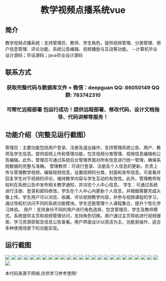 <p><h1 align="center">教学视频点播系统vue</h1></p>

## 简介
教学视频点播系统：支持管理员、教师、学生角色，提供视频管理、分类管理、用户信息管理、评论功能、系统公告编辑、视频播放与互动等功能。    --计算机毕业设计源码；毕设源码；java毕业设计源码


## 联系方式
<p><h3 align="center">获取完整代码与数据库文件 + 微信：deepguan QQ: 86050149 QQ群: 783742310</h3></p>
<p><h3 align="center">可帮忙远程部署 包运行成功！提供远程部署、修改代码、设计文档指导、代码讲解等服务！</h3></p>

## 功能介绍（完整见运行截图）
管理员：主要功能包括用户登录、注册及退出操作，支持管理系统公告、用户、教师及学生信息。提供视频上传和管理功能，包含视频分类管理、视频信息编辑和公告编辑。此外，管理员可通过系统后台管理界面对所有信息进行统一管理，确保系统数据的完整与准确。 管理教师：可进行登录、注册及个人信息的更新。负责上传与管理教学视频，编辑视频信息，设置视频的分类、封面和发布信息。可查看并回复学生对于视频的评论，维持教学内容与学生互动的有效性。此外，管理教师有权利在系统公告中发布相关教学通知，并浏览个人中心信息。 学生：可通过系统进行注册、登录和密码修改。学生在个人中心内更新个人信息，并根据需要完成头像上传。学生用户可以浏览、收藏、评论视频教学内容，并参与视频课程的学习，通过导航栏访问不同的系统功能模块。学生还能管理个人课程集合，提升个性化学习体验。 用户：支持身份不同的用户进行角色选择，包含管理员、学生及教师模式。系统提供主页和视频管理访问，支持角色切换。用户通过主页导航进行视频搜索、学习资源获取及信息公告查看。用户界面设计以简洁为主，功能易操作，适合多种使用场景下的功能实现。


## 运行截图
![](https://bs-1329754181.cos.ap-shanghai.myqcloud.com/ssm/TeachingVideoOnDemandSystem/img/001.jpg)
![](https://bs-1329754181.cos.ap-shanghai.myqcloud.com/ssm/TeachingVideoOnDemandSystem/img/002.jpg)
![](https://bs-1329754181.cos.ap-shanghai.myqcloud.com/ssm/TeachingVideoOnDemandSystem/img/003.jpg)
![](https://bs-1329754181.cos.ap-shanghai.myqcloud.com/ssm/TeachingVideoOnDemandSystem/img/004.jpg)
![](https://bs-1329754181.cos.ap-shanghai.myqcloud.com/ssm/TeachingVideoOnDemandSystem/img/005.jpg)
![](https://bs-1329754181.cos.ap-shanghai.myqcloud.com/ssm/TeachingVideoOnDemandSystem/img/006.jpg)
![](https://bs-1329754181.cos.ap-shanghai.myqcloud.com/ssm/TeachingVideoOnDemandSystem/img/007.jpg)
![](https://bs-1329754181.cos.ap-shanghai.myqcloud.com/ssm/TeachingVideoOnDemandSystem/img/008.jpg)
![](https://bs-1329754181.cos.ap-shanghai.myqcloud.com/ssm/TeachingVideoOnDemandSystem/img/009.jpg)
![](https://bs-1329754181.cos.ap-shanghai.myqcloud.com/ssm/TeachingVideoOnDemandSystem/img/010.jpg)
![](https://bs-1329754181.cos.ap-shanghai.myqcloud.com/ssm/TeachingVideoOnDemandSystem/img/011.jpg)
![](https://bs-1329754181.cos.ap-shanghai.myqcloud.com/ssm/TeachingVideoOnDemandSystem/img/012.jpg)
![](https://bs-1329754181.cos.ap-shanghai.myqcloud.com/ssm/TeachingVideoOnDemandSystem/img/013.jpg)
![](https://bs-1329754181.cos.ap-shanghai.myqcloud.com/ssm/TeachingVideoOnDemandSystem/img/014.jpg)
![](https://bs-1329754181.cos.ap-shanghai.myqcloud.com/ssm/TeachingVideoOnDemandSystem/img/015.jpg)
![](https://bs-1329754181.cos.ap-shanghai.myqcloud.com/ssm/TeachingVideoOnDemandSystem/img/016.jpg)
![](https://bs-1329754181.cos.ap-shanghai.myqcloud.com/ssm/TeachingVideoOnDemandSystem/img/017.jpg)
![](https://bs-1329754181.cos.ap-shanghai.myqcloud.com/ssm/TeachingVideoOnDemandSystem/img/018.jpg)
![](https://bs-1329754181.cos.ap-shanghai.myqcloud.com/ssm/TeachingVideoOnDemandSystem/img/019.jpg)
![](https://bs-1329754181.cos.ap-shanghai.myqcloud.com/ssm/TeachingVideoOnDemandSystem/img/020.jpg)
![](https://bs-1329754181.cos.ap-shanghai.myqcloud.com/ssm/TeachingVideoOnDemandSystem/img/021.jpg)
![](https://bs-1329754181.cos.ap-shanghai.myqcloud.com/ssm/TeachingVideoOnDemandSystem/img/022.jpg)
![](https://bs-1329754181.cos.ap-shanghai.myqcloud.com/ssm/TeachingVideoOnDemandSystem/img/023.jpg)
![](https://bs-1329754181.cos.ap-shanghai.myqcloud.com/ssm/TeachingVideoOnDemandSystem/img/024.jpg)
![](https://bs-1329754181.cos.ap-shanghai.myqcloud.com/ssm/TeachingVideoOnDemandSystem/img/025.jpg)
![](https://bs-1329754181.cos.ap-shanghai.myqcloud.com/ssm/TeachingVideoOnDemandSystem/img/026.jpg)

<p>本代码来源于网络,仅供学习参考使用!</p>

